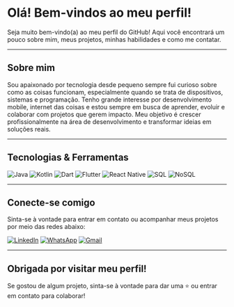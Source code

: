 #  Olá! Bem-vindos ao meu perfil!

Seja muito bem-vindo(a) ao meu perfil do GitHub! Aqui você encontrará um pouco sobre mim, meus projetos, minhas habilidades e como me contatar. 

---

## Sobre mim

Sou apaixonado por tecnologia desde pequeno sempre fui curioso sobre como as coisas funcionam, especialmente quando se trata de dispositivos, sistemas e programação. Tenho grande interesse por desenvolvimento mobile, internet das coisas e estou sempre em busca de aprender, evoluir e colaborar com projetos que gerem impacto. 
Meu objetivo é crescer profissionalmente na área de desenvolvimento e transformar ideias em soluções reais.

---

## Tecnologias & Ferramentas

![Java](https://img.shields.io/badge/-Java-333333?style=flat&logo=openjdk&logoColor=white)
![Kotlin](https://img.shields.io/badge/-Kotlin-333333?style=flat&logo=kotlin&logoColor=7F52FF)
![Dart](https://img.shields.io/badge/-Dart-333333?style=flat&logo=dart&logoColor=0175C2)
![Flutter](https://img.shields.io/badge/-Flutter-333333?style=flat&logo=flutter&logoColor=02569B)
![React Native](https://img.shields.io/badge/-React%20Native-333333?style=flat&logo=react&logoColor=61DAFB)
![SQL](https://img.shields.io/badge/-SQL-333333?style=flat&logo=mysql&logoColor=4479A1)
![NoSQL](https://img.shields.io/badge/-NoSQL-333333?style=flat&logo=mongodb&logoColor=47A248)

---

## Conecte-se comigo

Sinta-se à vontade para entrar em contato ou acompanhar meus projetos por meio das redes abaixo:

[![LinkedIn](https://img.shields.io/badge/LinkedIn-0077B5?style=for-the-badge&logo=linkedin&logoColor=white)](vhttps://www.linkedin.com/in/gustavohcampos/)
[![WhatsApp](https://img.shields.io/badge/WhatsApp-25D366?style=for-the-badge&logo=whatsapp&logoColor=white)](https://wa.me/46999092011)
[![Gmail](https://img.shields.io/badge/Gmail-D14836?style=for-the-badge&logo=gmail&logoColor=white)](mailto:gustavohcamposdev@gmail.com)

---

##  Obrigada por visitar meu perfil!

Se gostou de algum projeto, sinta-se à vontade para dar uma ⭐️ ou entrar em contato para colaborar!
